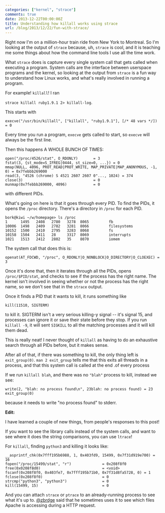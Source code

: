 ```yaml
---
categories: ["kernel", "strace"]
comments: true
date: 2013-12-22T00:00:00Z
title: Understanding how killall works using strace
url: /blog/2013/12/22/fun-with-strace/
---
```


Right now I'm on a million-hour train ride from New York to Montreal.
So I'm looking at the output of `strace` because, uh, `strace` is
cool, and it is teaching me some things about how the command line
tools I
use all the time work.

What `strace` does is capture every single system call that gets
called when executing a program. System calls are the interface
between userspace programs and the kernel, so looking at the output
from `strace` is a fun way to understand how Linux works, and what's
really involved in running a program.

For example! `killall`! I ran

`strace killall ruby1.9.1 2> killall-log`.

This starts with

~~~
execve("/usr/bin/killall", ["killall", "ruby1.9.1"], [/* 48 vars */]) = 0
~~~

Every time you run a program, `execve` gets called to start, so
`execve` will always be the first line.

Then this happens A WHOLE BUNCH OF TIMES:

~~~
open("/proc/4526/stat", O_RDONLY)       = 3
fstat(3, {st_mode=S_IFREG|0444, st_size=0, ...}) = 0
mmap(NULL, 4096, PROT_READ|PROT_WRITE, MAP_PRIVATE|MAP_ANONYMOUS, -1, 0) = 0x7febbb269000
read(3, "4526 (chrome) S 4521 2607 2607 0"..., 1024) = 374
close(3)                                = 0
munmap(0x7febbb269000, 4096)            = 0
~~~

with different PIDs.

What's going on here is that it goes through every PID. To find the
PIDs, it opens the `/proc` directory. There's a directory in `/proc`
for each PID.

~~~
bork@kiwi ~/w/homepage> ls /proc
1      1495   2408   2780   3278  8065         fb
10006  1498   2409   2782   3281  8066         filesystems
10152  1500   2410   2795   3283  8068         fs
10158  1504   2411   28     3317  8069         interrupts
1021   1513   2412   2802   35    8070         iomem
~~~

The system call that does this is:

`openat(AT_FDCWD, "/proc", O_RDONLY|O_NONBLOCK|O_DIRECTORY|O_CLOEXEC) = 3`

Once it's done that, then it iterates through all the PIDs, opens
`/proc/$PID/stat`, and checks to see if the process has the right
name. The kernel isn't involved in seeing whether or not the process
has the right name, so we don't see that in the `strace` output.

Once it finds a PID that it wants to kill, it runs something like

~~~
kill(11510, SIGTERM)
~~~

to kill it. SIGTERM isn't a very serious killing-y signal -- it's
signal 15, and processes can ignore it or save their state before they
stop. If you run `killall -9`, it will sent `SIGKILL` to all the
matching processes and it will kill them dead.

This is really neat! I never thought of `killall` as having to do an
exhaustive search through all PIDs before, but it makes sense.

After all of that, if there was something to kill, the only thing left
is `exit_group(0)`. `man 2 exit_group` tells me that this exits all
threads in a process, and that this system call is called at the end
.of every process 

If we run `killall blah`, and there was no `"blah"` process to kill,
instead we see:

~~~
write(2, "blah: no process found\n", 23blah: no process found) = 23
exit_group(0) 
~~~

because it needs to write "no process found" to stderr.


**Edit:**

I have learned a couple of new things, from people's responses to this
post!

If you want to see the library calls instead of the system calls, and
want to see where it does the string comparisons, you can use
`ltrace`!

For `killall`, finding `python3` and killing it looks like:

~~~
__asprintf_chk(0x7fff195b6988, 1, 0x403fd9, 15499, 0x7f31d919e700) = 16
fopen("/proc/15499/stat", "r")              = 0x208f8f0
free(0x0208f8d0)                            = <void>
fscanf(0x208f8f0, 0x403fe7, 0x7fff195b71b0, 0x7f31d8fa5728, 0) = 1
fclose(0x208f8f0)                           = 0
strcmp("python3", "python3")                = 0
kill(15499, 15)                             = 0
~~~

And you can attach `strace` or `ptrace` to an already-running process
to see what it's up to. [@zbrdge](https://twitter.com/zbrdge/) said
that he sometimes uses it to see which files Apache is accessing
during a HTTP request.
